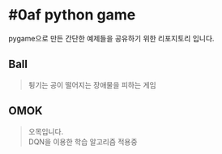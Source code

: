 # #0af python game

pygame으로 만든 간단한 예제들을 공유하기 위한 리포지토리 입니다.

## Ball
> 튕기는 공이 떨어지는 장애물을 피하는 게임

## OMOK
> 오목입니다.  
> DQN을 이용한 학습 알고리즘 적용중